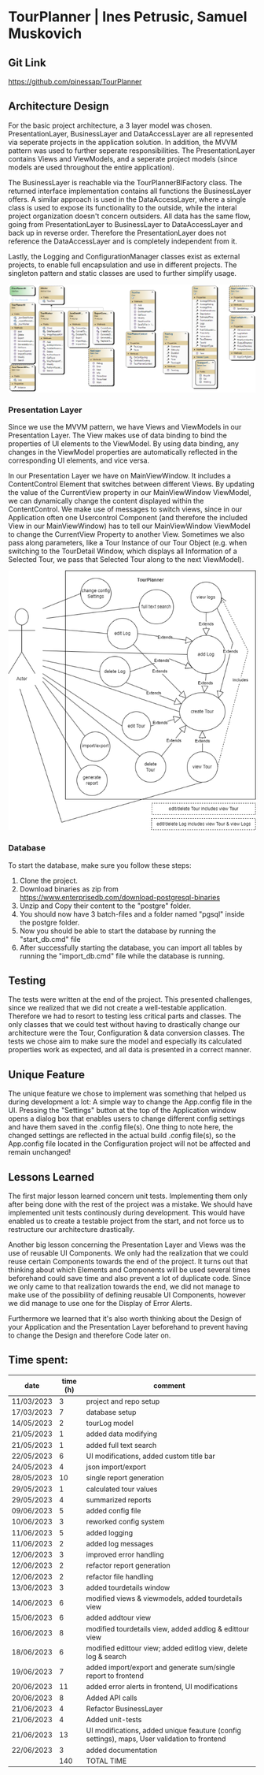 # TourPlanner | Ines Petrusic, Samuel Muskovich

## Git Link

https://github.com/pinessap/TourPlanner

## Architecture Design

For the basic project architecture, a 3 layer model was chosen. PresentationLayer, BusinessLayer and DataAccessLayer are all represented via seperate projects in the application solution. In addition, the MVVM pattern was used to further seperate responsibilities. The PresentationLayer contains Views and ViewModels, and a seperate project models (since models are used throughout the entire application).

The BusinessLayer is reachable via the TourPlannerBlFactory class. The returned interface implementation contains all functions the BusinessLayer offers. A similar approach is used in the DataAccessLayer, where a single class is used to expose its functionality to the outside, while the interal project organization doesn't concern outsiders. All data has the same flow, going from PresentationLayer to BusinessLayer to DataAccessLayer and back up in reverse order. Therefore the PresentationLayer does not reference the DataAccessLayer and is completely independent from it.

Lastly, the Logging and ConfigurationManager classes exist as external projects, to enable full encapsulation and use in different projects. The singleton pattern and static classes are used to further simplify usage.

![Class Diagram](https://github.com/pinessap/TourPlanner/blob/main/docs/ClassDiagram.png?raw=true)

### Presentation Layer

Since we use the MVVM pattern, we have Views and ViewModels in our Presentation Layer. The View makes use of data binding to bind the properties of UI elements to the ViewModel. By using data binding, any changes in the ViewModel properties are automatically reflected in the corresponding UI elements, and vice versa.

In our Presentation Layer we have on MainViewWindow. It includes a ContentControl Element that switches between different Views. By updating the value of the CurrentView property in our MainViewWindow ViewModel, we can dynamically change the content displayed within the ContentControl. We make use of messages to switch views, since in our Application often one Usercontrol Component (and therefore the included View in our MainViewWindow) has to tell our MainViewWindow ViewModel to change the CurrentView Property to another View. Sometimes we also pass along parameters, like a Tour Instance of our Tour Object (e.g. when switching to the TourDetail Window, which displays all Information of a Selected Tour, we pass that Selected Tour along to the next ViewModel).

![Use Case Diagram](https://github.com/pinessap/TourPlanner/blob/main/docs/UseCase.drawio.png?raw=true)

### Database

To start the database, make sure you follow these steps:

1. Clone the project.
2. Download binaries as zip from https://www.enterprisedb.com/download-postgresql-binaries
3. Unzip and Copy their content to the "postgre" folder.
4. You should now have 3 batch-files and a folder named "pgsql" inside the postgre folder.
5. Now you should be able to start the database by running the "start_db.cmd" file
6. After successfully starting the database, you can import all tables by running the "import_db.cmd" file while the database is running.

## Testing

The tests were written at the end of the project. This presented challenges, since we realized that we did not create a well-testable application. Therefore we had to resort to testing less critical parts and classes. The only classes that we could test without having to drastically change our architecture were the Tour, Configuration & data conversion classes. The tests we chose aim to make sure the model and especially its calculated properties work as expected, and all data is presented in a correct manner.

## Unique Feature

The unique feature we chose to implement was something that helped us during development a lot: A simple way to change the App.config file in the UI. Pressing the "Settings" button at the top of the Application window opens a dialog box that enables users to change different config settings and have them saved in the .config file(s). One thing to note here, the changed settings are reflected in the actual build .config file(s), so the App.config file located in the Configuration project will not be affected and remain unchanged!

## Lessons Learned

The first major lesson learned concern unit tests. Implementing them only after being done with the rest of the project was a mistake. We should have implemented unit tests continously during development. This would have enabled us to create a testable project from the start, and not force us to restructure our architecture drastically.

Another big lesson concerning the Presentation Layer and Views was the use of reusable UI Components. We only had the realization that we could reuse certain Components towards the end of the project. It turns out that thinking about which Elements and Components will be used several times beforehand could save time and also prevent a lot of duplicate code. Since we only came to that realization towards the end, we did not manage to make use of the possibility of defining reusable UI Components, however we did manage to use one for the Display of Error Alerts.

Furthermore we learned that it's also worth thinking about the Design of your Application and the Presentation Layer beforehand to prevent having to change the Design and therefore Code later on.

## Time spent:

| date       | time (h) | comment                                                                                      |
| ---------- | -------- | -------------------------------------------------------------------------------------------- |
| 11/03/2023 | 3        | project and repo setup                                                                       |
| 17/03/2023 | 7        | database setup                                                                               |
| 14/05/2023 | 2        | tourLog model                                                                                |
| 21/05/2023 | 1        | added data modifying                                                                         |
| 21/05/2023 | 1        | added full text search                                                                       |
| 22/05/2023 | 6        | UI modifications, added custom title bar                                                     |
| 24/05/2023 | 4        | json import/export                                                                           |
| 28/05/2023 | 10       | single report generation                                                                     |
| 29/05/2023 | 1        | calculated tour values                                                                       |
| 29/05/2023 | 4        | summarized reports                                                                           |
| 09/06/2023 | 5        | added config file                                                                            |
| 10/06/2023 | 3        | reworked config system                                                                       |
| 11/06/2023 | 5        | added logging                                                                                |
| 11/06/2023 | 2        | added log messages                                                                           |
| 12/06/2023 | 3        | improved error handling                                                                      |
| 12/06/2023 | 2        | refactor report generation                                                                   |
| 12/06/2023 | 2        | refactor file handling                                                                       |
| 13/06/2023 | 3        | added tourdetails window                                                                     |
| 14/06/2023 | 6        | modified views & viewmodels, added tourdetails view                                          |
| 15/06/2023 | 6        | added addtour view                                                                           |
| 16/06/2023 | 8        | modified tourdetails view, added addlog & edittour view                                      |
| 18/06/2023 | 6        | modified edittour view; added editlog view, delete log & search                              |
| 19/06/2023 | 7        | added import/export and generate sum/single report to frontend                               |
| 20/06/2023 | 11       | added error alerts in frontend, UI modifications                                             |
| 20/06/2023 | 8        | Added API calls                                                                              |
| 21/06/2023 | 4        | Refactor BusinessLayer                                                                       |
| 21/06/2023 | 4        | Added unit-tests                                                                             |
| 21/06/2023 | 13       | UI modifications, added unique feauture (config settings), maps, User validation to frontend |
| 22/06/2023 | 3        | added documentation                                                                          |
|            | 140      | TOTAL TIME                                                                                   |

